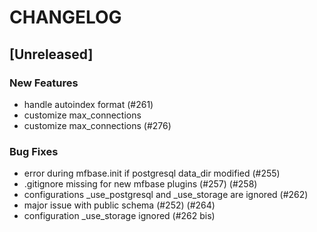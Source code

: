 # CHANGELOG

## [Unreleased]

### New Features

- handle autoindex format (#261)
- customize max_connections
- customize max_connections (#276)

### Bug Fixes

- error during mfbase.init if postgresql data_dir modified (#255)
- .gitignore missing for new mfbase plugins (#257) (#258)
- configurations _use_postgresql and _use_storage are ignored (#262)
- major issue with public schema (#252) (#264)
- configuration _use_storage ignored (#262 bis)


